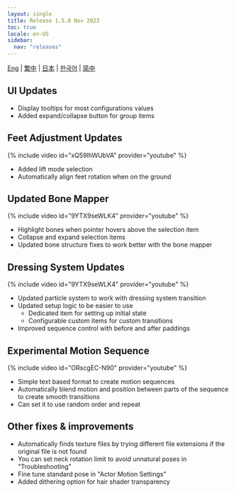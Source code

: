 ```yaml
---
layout: single
title: Release 1.5.0 Nov 2023
toc: true
locale: en-US
sidebar:
  nav: "releases"
---
```

[Eng](/dancexr/releases/1.5.0) | [繁中](/tw/dancexr/releases/1.5.0) | [日本](/jp/dancexr/releases/1.5.0) | [한국어](/kr/dancexr/releases/1.5.0) | [简中](/zh/dancexr/releases/1.5.0)

## UI Updates
* Display tooltips for most configurations values
* Added expand/collapse button for group items

## Feet Adjustment Updates
{% include video id="xQ59IhWUbVA" provider="youtube" %}
* Added lift mode selection
* Automatically align feet rotation when on the ground

## Updated Bone Mapper
{% include video id="9YTX9seWLK4" provider="youtube" %}
* Highlight bones when pointer hovers above the selection item
* Collapse and expand selection items
* Updated bone structure fixes to work better with the bone mapper

## Dressing System Updates
{% include video id="9YTX9seWLK4" provider="youtube" %}
* Updated particle system to work with dressing system transition
* Updated setup logic to be easier to use
    * Dedicated item for setting up initial state
    * Configurable custom items for custom transitions
* Improved sequence control with before and after paddings

## Experimental Motion Sequence
{% include video id="ORscgEC-N90" provider="youtube" %}
* Simple text based format to create motion sequences
* Automatically blend motion and position between parts of the sequence to create smooth transitions
* Can set it to use random order and repeat

## Other fixes & improvements
* Automatically finds texture files by trying different file extensions if the original file is not found
* You can set neck rotation limit to avoid unnatural poses in "Troubleshooting"
* Fine tune standard pose in "Actor Motion Settings"
* Added dithering option for hair shader transparency
